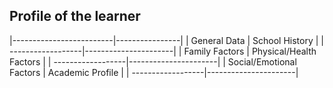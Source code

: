 ## Profile of the learner 
|-------------------------|----------------|
|  General Data     | School History | 
| ------------------|----------------------|
| Family Factors    | Physical/Health Factors |
| ------------------|----------------------|
| Social/Emotional Factors | Academic Profile |
| ------------------|----------------------|
